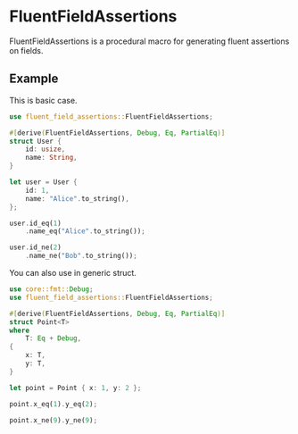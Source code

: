 # FluentFieldAssertions

FluentFieldAssertions is a procedural macro for generating fluent assertions on fields.

## Example

This is basic case.

```rust
use fluent_field_assertions::FluentFieldAssertions;

#[derive(FluentFieldAssertions, Debug, Eq, PartialEq)]
struct User {
    id: usize,
    name: String,
}

let user = User {
    id: 1,
    name: "Alice".to_string(),
};

user.id_eq(1)
    .name_eq("Alice".to_string());

user.id_ne(2)
    .name_ne("Bob".to_string());
```

You can also use in generic struct.

```rust
use core::fmt::Debug;
use fluent_field_assertions::FluentFieldAssertions;

#[derive(FluentFieldAssertions, Debug, Eq, PartialEq)]
struct Point<T>
where
    T: Eq + Debug,
{
    x: T,
    y: T,
}

let point = Point { x: 1, y: 2 };

point.x_eq(1).y_eq(2);

point.x_ne(9).y_ne(9);
```
